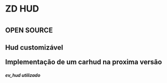 <h1>ZD HUD<h1>
<h2>OPEN SOURCE<h2>

<p>Hud customizável<p>

<p>Implementação de um carhud na proxima versão<p>
  
  
<h5>ev_hud utilizado<h5>
